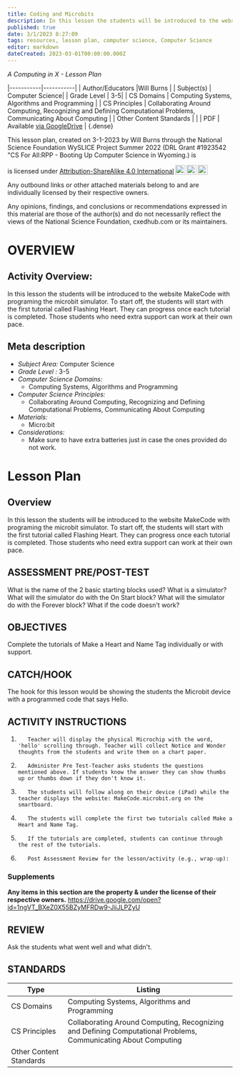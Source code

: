 ```yaml
---
title: Coding and Microbits
description: In this lesson the students will be introduced to the website MakeCode with programing the microbit simulator. To start off, the students will start with the first tutorial called Flashing Heart. They can progress once each tutorial is completed. Those students who need extra support can work at their own pace.
published: true
date: 3/1/2023 8:27:09
tags: resources, lesson plan, computer science, Computer Science 
editor: markdown
dateCreated: 2023-03-01T00:00:00.000Z
---
```

*A Computing in X - Lesson Plan*

|-----------|-----------|
| Author/Educators |Will Burns |
| Subject(s) | Computer Science|
| Grade Level | 3-5|
| CS Domains | Computing Systems, Algorithms and Programming |
| CS Principles | Collaborating Around Computing, Recognizing and Defining Computational Problems, Communicating About Computing |
| Other Content Standards |  | 
| PDF | Available [via GoogleDrive]() |
{.dense}






This lesson plan, created on 3-1-2023 by Will Burns through the National Science Foundation WySLICE Project Summer 2022 (DRL Grant #1923542 "CS For All:RPP - Booting Up Computer Science in Wyoming.) is  <p xmlns:cc="http://creativecommons.org/ns#" >  is licensed under <a href="http://creativecommons.org/licenses/by-sa/4.0/?ref=chooser-v1" target="_blank" rel="license noopener noreferrer" style="display:inline-block;">Attribution-ShareAlike 4.0 International<img style="height:22px!important;margin-left:3px;vertical-align:text-bottom;" src="https://mirrors.creativecommons.org/presskit/icons/cc.svg?ref=chooser-v1"><img style="height:22px!important;margin-left:3px;vertical-align:text-bottom;" src="https://mirrors.creativecommons.org/presskit/icons/by.svg?ref=chooser-v1"><img style="height:22px!important;margin-left:3px;vertical-align:text-bottom;" src="https://mirrors.creativecommons.org/presskit/icons/sa.svg?ref=chooser-v1"></a></p>


Any outbound links or other attached materials belong to and are individually licensed by their respective owners. 


Any opinions, findings, and conclusions or recommendations expressed in this material are those of the author(s) and do not necessarily reflect the views of the National Science Foundation, cxedhub.com or its maintainers.


# OVERVIEW
## Activity Overview:  
In this lesson the students will be introduced to the website MakeCode with programing the microbit simulator. To start off, the students will start with the first tutorial called Flashing Heart. They can progress once each tutorial is completed. Those students who need extra support can work at their own pace.
## Meta description
+ *Subject Area:* Computer Science 
+ *Grade Level :* 3-5 
+ *Computer Science Domains:*
   + Computing Systems, Algorithms and Programming
+ *Computer Science Principles:*
   + Collaborating Around Computing, Recognizing and Defining Computational Problems, Communicating About Computing
+ *Materials:* 
   + Micro:bit
+ *Considerations:*
   + Make sure to have extra batteries just in case the ones provided do not work.


# Lesson Plan
## Overview
In this lesson the students will be introduced to the website MakeCode with programing the microbit simulator. To start off, the students will start with the first tutorial called Flashing Heart. They can progress once each tutorial is completed. Those students who need extra support can work at their own pace.
## ASSESSMENT PRE/POST-TEST
What is the name of the 2 basic starting blocks used? What is a simulator? What will the simulator do with the On Start block?
What will the simulator do with the Forever block? What if the code doesn't work?
## OBJECTIVES
Complete the tutorials of Make a Heart and Name Tag individually or with support.


## CATCH/HOOK
The hook for this lesson would be showing the students the Microbit device with a programmed code that says Hello.


## ACTIVITY INSTRUCTIONS
1.        Teacher will display the physical Microchip with the word, 'hello' scrolling through. Teacher will collect Notice and Wonder thoughts from the students and write them on a chart paper.
2.        Administer Pre Test-Teacher asks students the questions mentioned above. If students know the answer they can show thumbs up or thumbs down if they don't know it.
3.        The students will follow along on their device (iPad) while the teacher displays the website: MakeCode.microbit.org on the smartboard.
4.        The students will complete the first two tutorials called Make a Heart and Name Tag.
5.        If the tutorials are completed, students can continue through the rest of the tutorials.
6.        Post Assessment Review for the lesson/activity (e.g., wrap-up):


### Supplements
**Any items in this section are the property & under the license of their respective owners.**
https://drive.google.com/open?id=1ngVT_BXeZ0X55BZyMFRDw9-JiiJLPZyU




## REVIEW
Ask the students what went well and what didn't.
## STANDARDS        
| Type | Listing | 
|-----------|-----------|
| CS Domains  | Computing Systems, Algorithms and Programming|
| CS Principles   | Collaborating Around Computing, Recognizing and Defining Computational Problems, Communicating About Computing|
| Other Content Standards |   |